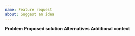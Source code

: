 ```yaml
---
name: Feature request
about: Suggest an idea
---
```


**Problem**
**Proposed solution**
**Alternatives**
**Additional context**

